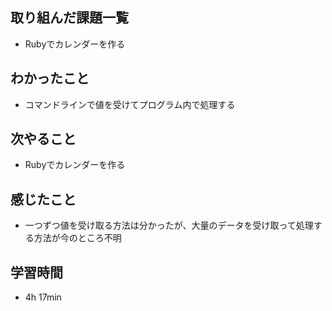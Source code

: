 ## 取り組んだ課題一覧
- Rubyでカレンダーを作る
## わかったこと
- コマンドラインで値を受けてプログラム内で処理する
## 次やること
- Rubyでカレンダーを作る
## 感じたこと
- 一つずつ値を受け取る方法は分かったが、大量のデータを受け取って処理する方法が今のところ不明
## 学習時間
- 4h 17min
